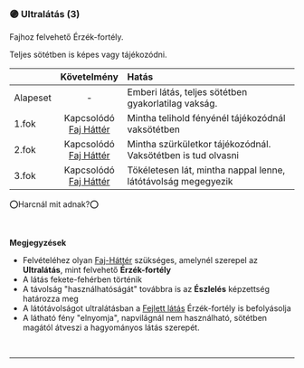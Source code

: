 ### 🟣 Ultralátás (3)

<!-- tag: erzekfortely -->

Fajhoz felvehető Érzék-fortély.

Teljes sötétben is képes vagy tájékozódni.

| |  Követelmény | Hatás  |
| :----------- | :-----------: | :----------- |
| Alapeset| - | Emberi látás, teljes sötétben gyakorlatilag vakság. |
| 1.fok | Kapcsolódó<br />[Faj Háttér](../022_faj_hatterek.md) | Mintha telihold fényénél tájékozódnál vaksötétben |
| 2.fok | Kapcsolódó<br />[Faj Háttér](../022_faj_hatterek.md) | Mintha szürkületkor tájékozódnál. Vaksötétben is tud olvasni |
| 3.fok | Kapcsolódó<br />[Faj Háttér](../022_faj_hatterek.md) | Tökéletesen lát, mintha nappal lenne, látótávolság megegyezik |

⭕Harcnál mit adnak?⭕

<br />

**Megjegyzések**

- Felvételéhez olyan [Faj-Háttér](../022_faj_hatterek.md) szükséges, amelynél szerepel az **Ultralátás**, mint felvehető **Érzék-fortély**
- A látás fekete-fehérben történik
- A távolság "használhatóságát" továbbra is az **Észlelés** képzettség határozza meg
- A látótávolságot ultralátásban a [Fejlett látás](fejlett_latas.md) Érzék-fortély is befolyásolja
- A látható fény "elnyomja", napvilágnál nem használható, sötétben magától átveszi a hagyományos látás szerepét.

<br />

---
